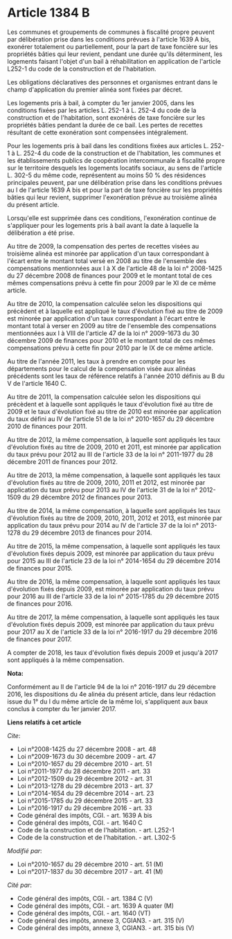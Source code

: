# Article 1384 B

Les communes et groupements de communes à fiscalité propre peuvent par délibération prise dans les conditions prévues à
l'article 1639 A bis, exonérer totalement ou partiellement, pour la part de taxe foncière sur les propriétés bâties qui leur
revient, pendant une durée qu'ils déterminent, les logements faisant l'objet d'un bail à réhabilitation en application de
l'article L252-1 du code de la construction et de l'habitation.

Les obligations déclaratives des personnes et organismes entrant dans le champ d'application du premier alinéa sont fixées
par décret.

Les logements pris à bail, à compter du 1er janvier 2005, dans les conditions fixées par les articles L. 252-1 à L. 252-4 du
code de la construction et de l'habitation, sont exonérés de taxe foncière sur les propriétés bâties pendant la durée de ce
bail. Les pertes de recettes résultant de cette exonération sont compensées intégralement.

Pour les logements pris à bail dans les conditions fixées aux articles L. 252-1 à L. 252-4 du code de la construction et de
l'habitation, les communes et les établissements publics de coopération intercommunale à fiscalité propre sur le territoire
desquels les logements locatifs sociaux, au sens de l'article L. 302-5 du même code, représentent au moins 50 % des
résidences principales peuvent, par une délibération prise dans les conditions prévues au I de l'article 1639 A bis et pour
la part de taxe foncière sur les propriétés bâties qui leur revient, supprimer l'exonération prévue au troisième alinéa du
présent article.

Lorsqu'elle est supprimée dans ces conditions, l'exonération continue de s'appliquer pour les logements pris à bail avant la
date à laquelle la délibération a été prise.

Au titre de 2009, la compensation des pertes de recettes visées au troisième alinéa est minorée par application d'un taux
correspondant à l'écart entre le montant total versé en 2008 au titre de l'ensemble des compensations mentionnées aux I à X
de l'article 48 de la loi n° 2008-1425 du 27 décembre 2008 de finances pour 2009 et le montant total de ces mêmes
compensations prévu à cette fin pour 2009 par le XI de ce même article.

Au titre de 2010, la compensation calculée selon les dispositions qui précèdent et à laquelle est appliqué le taux
d'évolution fixé au titre de 2009 est minorée par application d'un taux correspondant à l'écart entre le montant total à
verser en 2009 au titre de l'ensemble des compensations mentionnées aux I à VIII de l'article 47 de la loi n° 2009-1673 du 30
décembre 2009 de finances pour 2010 et le montant total de ces mêmes compensations prévu à cette fin pour 2010 par le IX de
ce même article.

Au titre de l'année 2011, les taux à prendre en compte pour les départements pour le calcul de la compensation visée aux
alinéas précédents sont les taux de référence relatifs à l'année 2010 définis au B du V de l'article 1640 C.

Au titre de 2011, la compensation calculée selon les dispositions qui précèdent et à laquelle sont appliqués le taux
d'évolution fixé au titre de 2009 et le taux d'évolution fixé au titre de 2010 est minorée par application du taux défini au
IV de l'article 51 de la loi n° 2010-1657 du 29 décembre 2010 de finances pour 2011.

Au titre de 2012, la même compensation, à laquelle sont appliqués les taux d'évolution fixés au titre de 2009, 2010 et 2011,
est minorée par application du taux prévu pour 2012 au III de l'article 33 de la loi n° 2011-1977 du 28 décembre 2011 de
finances pour 2012.

Au titre de 2013, la même compensation, à laquelle sont appliqués les taux d'évolution fixés au titre de 2009, 2010, 2011 et
2012, est minorée par application du taux prévu pour 2013 au IV de l'article 31 de la loi n° 2012-1509 du 29 décembre 2012 de
finances pour 2013.

Au titre de 2014, la même compensation, à laquelle sont appliqués les taux d'évolution fixés au titre de 2009, 2010, 2011,
2012 et 2013, est minorée par application du taux prévu pour 2014 au IV de l'article 37 de la loi n° 2013-1278 du 29 décembre
2013 de finances pour 2014.

Au titre de 2015, la même compensation, à laquelle sont appliqués les taux d'évolution fixés depuis 2009, est minorée par
application du taux prévu pour 2015 au III de l'article 23 de la loi n° 2014-1654 du 29 décembre 2014 de finances pour 2015.

Au titre de 2016, la même compensation, à laquelle sont appliqués les taux d'évolution fixés depuis 2009, est minorée par
application du taux prévu pour 2016 au III de l'article 33 de la loi n° 2015-1785 du 29 décembre 2015 de finances pour 2016.

Au titre de 2017, la même compensation, à laquelle sont appliqués les taux d'évolution fixés depuis 2009, est minorée par
application du taux prévu pour 2017 au X de l'article 33 de la loi n° 2016-1917 du 29 décembre 2016 de finances pour 2017.

A compter de 2018, les taux d'évolution fixés depuis 2009 et jusqu'à 2017 sont appliqués à la même compensation.

**Nota:**

Conformément au II de l'article 94 de la loi n° 2016-1917 du 29 décembre 2016, les dispositions du 4e alinéa du présent
article, dans leur rédaction issue du 1° du I du même article de la même loi, s'appliquent aux baux conclus à compter du 1er
janvier 2017.

**Liens relatifs à cet article**

_Cite_:

  - Loi n°2008-1425 du 27 décembre 2008 - art. 48
  - Loi n°2009-1673 du 30 décembre 2009 - art. 47
  - Loi n°2010-1657 du 29 décembre 2010 - art. 51
  - Loi n°2011-1977 du 28 décembre 2011 - art. 33
  - Loi n°2012-1509 du 29 décembre 2012 - art. 31
  - Loi n°2013-1278 du 29 décembre 2013 - art. 37
  - Loi n°2014-1654 du 29 décembre 2014 - art. 23
  - Loi n°2015-1785 du 29 décembre 2015 - art. 33
  - Loi n°2016-1917 du 29 décembre 2016 - art. 33
  - Code général des impôts, CGI. - art. 1639 A bis
  - Code général des impôts, CGI. - art. 1640 C
  - Code de la construction et de l'habitation. - art. L252-1
  - Code de la construction et de l'habitation. - art. L302-5

_Modifié par_:

  - Loi n°2010-1657 du 29 décembre 2010 - art. 51 (M)
  - Loi n°2017-1837 du 30 décembre 2017 - art. 41 (M)

_Cité par_:

  - Code général des impôts, CGI. - art. 1384 C (V)
  - Code général des impôts, CGI. - art. 1639 A quater (M)
  - Code général des impôts, CGI. - art. 1640 (VT)
  - Code général des impôts, annexe 3, CGIAN3. - art. 315 (V)
  - Code général des impôts, annexe 3, CGIAN3. - art. 315 bis (V)
